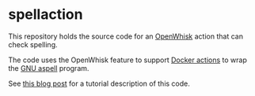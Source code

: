 # spellaction

This repository holds the source code for an [OpenWhisk](https://developer.ibm.com/openwhisk/) action that can check spelling.

The code uses the OpenWhisk feature to support [Docker actions](https://new-console.ng.bluemix.net/docs/openwhisk/openwhisk_actions.html#openwhisk_actions_docker) to wrap the [GNU aspell](http://aspell.net) program.

See [this blog post](http://developer.ibm.com/openwhisk/2016/06/17/spellcheck-openwhisk-docker/) for a tutorial description of this code.
